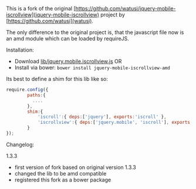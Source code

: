 This is a fork of the original [https://github.com/watusi/jquery-mobile-iscrollview](jquery-mobile-iscrollview) 
project by [https://github.com/watusi](watusi). 

The only difference to the original project is, that the javascript file now is an amd module which can be loaded 
by requireJS.

Installation:

* Download [lib/jquery.mobile.iscrollview.js](lib/jquery.mobile.iscrollview.js) OR
* Install via bower: `bower install jquery-mobile-iscrollview-amd`

Its best to define a shim for this lib like so: 

````javascript
require.config({
		paths:{
		  ....
		},
		shim:{
			'iscroll':{ deps:['jquery'], exports:'iscroll' },
			'iscrollview':{ deps:['jquery.mobile', 'iscroll'], exports:'iscrollview' },
		}
});
````


Changelog:

1.3.3
* first version of fork based on original version 1.3.3
* changed the lib to be amd compatible
* registered this fork as a bower package
